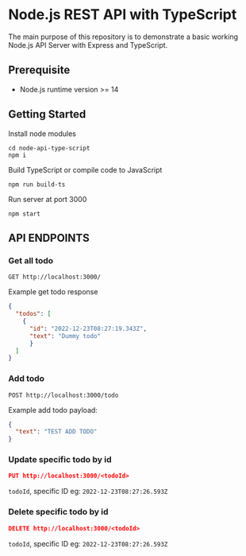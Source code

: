 # Node.js REST API with TypeScript

The main purpose of this repository is to demonstrate a basic working Node.js API Server with Express and TypeScript.

## Prerequisite
- Node.js runtime version >= 14

## Getting Started

Install node modules
```
cd node-api-type-script
npm i
```

Build TypeScript or compile code to JavaScript
```
npm run build-ts
```

Run server at port 3000
```
npm start
```

## API ENDPOINTS

### Get all todo
```http
GET http://localhost:3000/
```

Example get todo response

```json
{
  "todos": [
    {
      "id": "2022-12-23T08:27:19.343Z",
      "text": "Dummy todo"
      }
  ]
}
```

### Add todo
```http
POST http://localhost:3000/todo
```

Example add todo payload:

```json
{
  "text": "TEST ADD TODO"
}
```

### Update specific todo by id
```json
PUT http://localhost:3000/<todoId>
```
`todoId`, specific ID eg: `2022-12-23T08:27:26.593Z`

### Delete specific todo by id
```json
DELETE http://localhost:3000/<todoId>
```
`todoId`, specific ID eg: `2022-12-23T08:27:26.593Z`